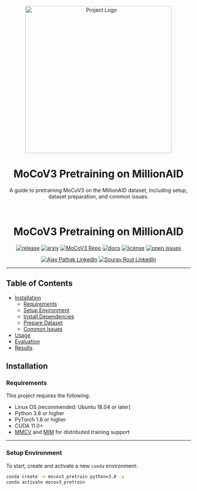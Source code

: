 <div align="center">
  <img src="./resources/project_logo.png" width="400" alt="Project Logo"/>
  <h1>MoCoV3 Pretraining on MillionAID</h1>
  <p>A guide to pretraining MoCoV3 on the MillionAID dataset, including setup, dataset preparation, and common issues.</p>
  <br/>

# MoCoV3 Pretraining on MillionAID
[![release](https://img.shields.io/badge/release-V1.0.0-%230099FF)](https://github.com/your_repo/mocov3_pretrain/releases)
[![arxiv](https://img.shields.io/badge/arXiv-2104.02057-b31b1b.svg?style=flat)](https://arxiv.org/abs/2104.02057) <!-- Link to MoCoV3 paper -->
[![MoCoV3 Repo](https://img.shields.io/badge/MoCoV3-FacebookAI-%2360A5FA)](https://github.com/facebookresearch/moco-v3) <!-- Original MoCoV3 GitHub repo -->
[![docs](https://img.shields.io/badge/docs-latest-%233267B6)](https://your_repo_link/docs) <!-- Placeholder link for documentation -->
[![license](https://img.shields.io/badge/license-MIT-%23FFC700)](https://github.com/your_repo/mocov3_pretrain/blob/main/LICENSE) <!-- Adjust as per license -->
[![open issues](https://img.shields.io/github/issues-raw/your_repo/mocov3_pretrain?color=%23FF5733)](https://github.com/your_repo/mocov3_pretrain/issues) <!-- Replace with actual repo issues link -->

<!-- LinkedIn badges for team members -->
[![Ajay Pathak LinkedIn](https://img.shields.io/badge/LinkedIn-Ajay%20Pathak-blue?logo=linkedin&style=flat)](https://www.linkedin.com/in/ajay-pathak/) <!-- Replace with actual LinkedIn URL -->
[![Sourav Rout LinkedIn](https://img.shields.io/badge/LinkedIn-Sourav%20Rout-blue?logo=linkedin&style=flat)](linkedin.com/in/sourav-rout-4b3384176) <!-- Replace with actual LinkedIn URL -->

 
</div>

---

## Table of Contents
- [Installation](#installation)
  - [Requirements](#requirements)
  - [Setup Environment](#setup-environment)
  - [Install Dependencies](#install-dependencies)
  - [Prepare Dataset](#prepare-dataset)
  - [Common Issues](#common-issues)
- [Usage](#usage)
- [Evaluation](#evaluation)
- [Results](#results)

## Installation

### Requirements

This project requires the following:
- Linux OS (recommended: Ubuntu 18.04 or later)
- Python 3.8 or higher
- PyTorch 1.8 or higher
- CUDA 11.0+
- [MMCV](https://github.com/open-mmlab/mmcv) and [MIM](https://github.com/open-mmlab/mim) for distributed training support

---

### Setup Environment

To start, create and activate a new `conda` environment:

```bash
conda create -n mocov3_pretrain python=3.8 -y
conda activate mocov3_pretrain



